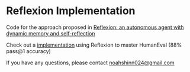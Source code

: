 # Reflexion Implementation

Code for the approach proposed in [Reflexion: an autonomous agent with dynamic memory and self-reflection](https://arxiv.org/abs/2303.11366)

Check out a [implementation](https://github.com/noahshinn024/reflexion-human-eval) using Reflexion to master HumanEval (88% pass@1 accuracy)

If you have any questions, please contact [noahshinn024@gmail.com](noahshinn024@gmail.com)
